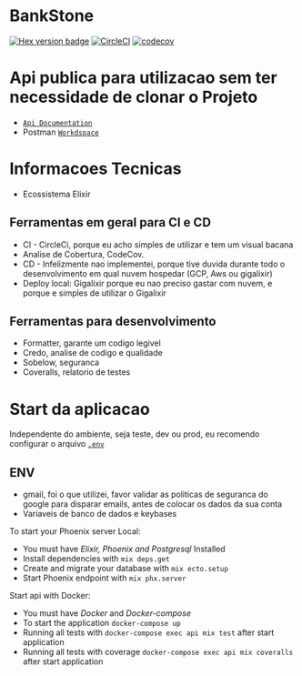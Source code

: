 # BankStone
[![Hex version badge](https://img.shields.io/hexpm/v/bank_stone.svg)](https://hex.pm/packages/bank_stone)
[![CircleCI](https://circleci.com/gh/theguuholi/bank_stone.svg?style=svg)](https://circleci.com/gh/theguuholi/bank_stone)
[![codecov](https://codecov.io/gh/theguuholi/bank_stone/branch/master/graph/badge.svg)](https://codecov.io/gh/theguuholi/bank_stone)

# Api publica para utilizacao sem ter necessidade de clonar o Projeto
* [`Api Documentation`](https://documenter.getpostman.com/view/3640132/SW17RumD)
* Postman [`Workdspace`](https://www.getpostman.com/collections/0e7d3ce6152c3b1e15f2)

# Informacoes Tecnicas
* Ecossistema Elixir

## Ferramentas em geral para CI e CD
* CI - CircleCi, porque eu acho simples de utilizar e tem um visual bacana
* Analise de Cobertura, CodeCov.
* CD - Infelizmente nao implementei, porque tive duvida durante todo o desenvolvimento em qual nuvem hospedar (GCP, Aws ou gigalixir)
* Deploy local: Gigalixir porque eu nao preciso gastar com nuvem, e porque e simples de utilizar o Gigalixir

## Ferramentas para desenvolvimento
* Formatter, garante um codigo legivel
* Credo, analise de codigo e qualidade
* Sobelow, seguranca
* Coveralls, relatorio de testes

# Start da aplicacao

Independente do ambiente, seja teste, dev ou prod, eu recomendo configurar o arquivo
[`.env`](https://github.com/theguuholi/bank_stone/blob/master/.env)

## ENV
* gmail, foi o que utilizei, favor validar as politicas de seguranca do google para disparar emails, antes de colocar os dados da sua conta
* Variaveis de banco de dados e keybases

To start your Phoenix server Local:
  * You must have *Elixir, Phoenix and Postgresql* Installed
  * Install dependencies with `mix deps.get`
  * Create and migrate your database with `mix ecto.setup`
  * Start Phoenix endpoint with `mix phx.server`

Start api with Docker:
  * You must have *Docker* and *Docker-compose*
  * To start the application `docker-compose up`
  * Running all tests with `docker-compose exec api mix test` after start application
  * Running all tests with coverage `docker-compose exec api mix coveralls` after start application
